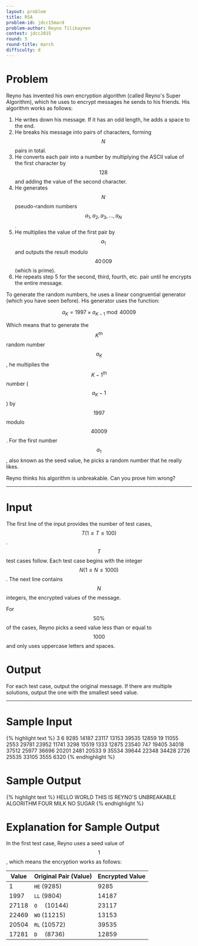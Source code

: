 ```yaml
---
layout: problem
title: RSA
problem-id: jdcc15mard
problem-author: Reyno Tilikaynen
contest: jdcc2015
round: 5
round-title: march
difficulty: d
---
```


# Problem
Reyno has invented his own encryption algorithm (called Reyno's Super Algorithm), which he uses to encrypt messages he sends to his friends. His algorithm works as follows:

1. He writes down his message. If it has an odd length, he adds a space to the end.
2. He breaks his message into pairs of characters, forming $$N$$ pairs in total.
3. He converts each pair into a number by multiplying the ASCII value of the first character by $$128$$ and adding the value of the second character.
4. He generates $$N$$ pseudo-random numbers $$a_1, a_2, a_3, \dots, a_N$$.
5. He multiplies the value of the first pair by $$a_1$$ and outputs the result modulo $$40\,009$$ (which is prime).
6. He repeats step 5 for the second, third, fourth, etc. pair until he encrypts the entire message.

To generate the random numbers, he uses a linear congruential generator (which you have seen before). His generator uses the function:

$$a_K = 1997 \times a_{K-1} \bmod 40009$$

Which means that to generate the $$K^\text{th}$$ random number $$a_K$$, he multiplies the $$K-1^\text{th}$$ number ($$a_K-1$$) by $$1997$$ modulo $$40009$$. For the first number $$a_1$$, also known as the seed value, he picks a random number that he really likes.

Reyno thinks his algorithm is unbreakable. Can you prove him wrong?

---

# Input
The first line of the input provides the number of test cases, $$T (1 \leq T \leq 100)$$. $$T$$ test cases follow. Each test case begins with the integer $$N (1 \leq N \leq 1000)$$. The next line contains $$N$$ integers, the encrypted values of the message.

For $$50\%$$ of the cases, Reyno picks a seed value less than or equal to $$1000$$ and only uses uppercase letters and spaces.

# Output
For each test case, output the original message. If there are multiple solutions, output the one with the smallest seed value.

---

# Sample Input
{% highlight text %}
3
6
9285 14187 23117 13153 39535 12859
19
11055 2553 29781 23952 11741 3298 15519 1333 12875 23540 747 19405 34018 37512 25977 36696 20201 2481 20533
9
35534 39644 22348 34428 2726 25535 33105 3555 6320
{% endhighlight %}


# Sample Output
{% highlight text %}
HELLO WORLD
THIS IS REYNO'S UNBREAKABLE ALGORITHM
FOUR MILK NO SUGAR
{% endhighlight %}

# Explanation for Sample Output
In the first test case, Reyno uses a seed value of $$1$$, which means the encryption works as follows:

| Value | Original Pair (Value) | Encrypted Value |
|-------|-----------------------|-----------------|
| 1     | ``HE`` (9285)         | 9285            |
| 1997  | ``LL`` (9804)         | 14187           |
| 27118 | ``O  `` (10144)       | 23117           |
| 22469 | ``WO`` (11215)        | 13153           |
| 20504 | ``RL`` (10572)        | 39535           |
| 17281 | ``D  `` (8736)        | 12859           |
